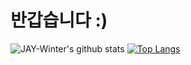 # 반갑습니다 :)

![JAY-Winter's github stats](https://github-readme-stats.vercel.app/api?username=JAY-Winter&show_icons=true)
[![Top Langs](https://github-readme-stats.vercel.app/api/top-langs/?username=JAY-Winter&show_icons=true&hide_border=true&title_color=004386&icon_color=004386&layout=compact)](https://github.com/JAY-Winter)



